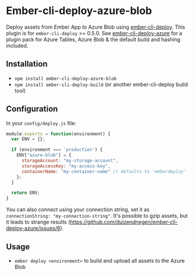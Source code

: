 # Ember-cli-deploy-azure-blob

Deploy assets from Ember App to Azure Blob using [ember-cli-deploy](https://github.com/ember-cli/ember-cli-deploy). This plugin is for `ember-cli-deploy` >= 0.5.0.
See [ember-cli-deploy-azure](https://github.com/duizendnegen/ember-cli-deploy-azure) for a plugin pack for Azure Tables, Azure Blob & the default build and hashing included.

## Installation

* `npm install ember-cli-deploy-azure-blob`
* `npm install ember-cli-deploy-build` (or another ember-cli-deploy build tool)

## Configuration

In your `config/deploy.js` file:
```javascript
module.exports = function(environment) {
  var ENV = {};

  if (environment === 'production') {
    ENV["azure-blob"] = {
      storageAccount: "my-storage-account",
      storageAccessKey: "my-access-key",
      containerName: "my-container-name" // defaults to 'emberdeploy'
    };
  }

  return ENV;
}
```

You can also connect using your connection string, set it as `connectionString: "my-connection-string"`.
It's possible to gzip assets, but it leads to strange results (https://github.com/duizendnegen/ember-cli-deploy-azure/issues/6).

## Usage

* `ember deploy <environment>` to build and upload all assets to the Azure Blob
